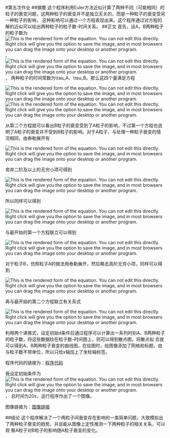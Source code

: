 #第五次作业
##摘要
这个程序利用Euler方法近似计算了两种不同（可能相同）的粒子的衰变问题，这两种粒子的衰变并不是独立无关的，而是一种粒子的衰变受另一种粒子的影响，
这种影响可以通过一个方程表现出来。这个程序通过对方程的解的近似可以绘出两种粒子的粒子数-时间关系。
##正文
首先，设A，B两种粒子的粒子数为<img id="equationview" name="equationview" title="This is the rendered form of the equation. You can not edit this directly. Right click will give you the option to save the image, and in most browsers you can drag the image onto your desktop or another program." src="http://latex.codecogs.com/gif.latex?N_A">、
<img id="equationview" name="equationview" title="This is the rendered form of the equation. You can not edit this directly. Right click will give you the option to save the image, and in most browsers you can drag the image onto your desktop or another program." src="http://latex.codecogs.com/gif.latex?N_B">，
两种粒子的时间常数为\tau_A、\tau_B。那么这四个量满足方程

<img id="equationview" name="equationview" title="This is the rendered form of the equation. You can not edit this directly. Right click will give you the option to save the image, and in most browsers you can drag the image onto your desktop or another program." src="http://latex.codecogs.com/gif.latex?%5Cfrac%7BdN_A%7D%7Bdt%7D%3D-%5Cfrac%7BN_A%7D%7B%5Ctau_A%7D">

<img id="equationview" name="equationview" title="This is the rendered form of the equation. You can not edit this directly. Right click will give you the option to save the image, and in most browsers you can drag the image onto your desktop or another program." src="http://latex.codecogs.com/gif.latex?%5Cfrac%7BdN_A%7D%7Bdt%7D%3D%5Cfrac%7BN_A%7D%7B%5Ctau_A%7D-%5Cfrac%7BN_B%7D%7B%5Ctau_B%7D">

从第二个方程就可以看出B粒子的衰变受到了A粒子的影响，不过第一个方程也说明了A粒子的衰变并不受到B粒子的影响。对于A粒子，与处理一种粒子衰变的情况相同，由泰勒展开有

<img id="equationview" name="equationview" title="This is the rendered form of the equation. You can not edit this directly. Right click will give you the option to save the image, and in most browsers you can drag the image onto your desktop or another program." src="http://latex.codecogs.com/gif.latex?N_A%28%5CDelta%20t%29%3DN_A%280%29&amp;plus;%5Cfrac%7BdN_A%7D%7Bdt%7D%5CDelta%20t&amp;plus;%5Cfrac%7B1%7D%7B2%7D%5Cfrac%7Bd%5E2%20N_A%7D%7Bdt%5E2%7D%28%5CDelta%20t%29%5E2&amp;plus;%5Ccdots">

舍弃二阶及以上的无穷小项可得到

<img id="equationview" name="equationview" title="This is the rendered form of the equation. You can not edit this directly. Right click will give you the option to save the image, and in most browsers you can drag the image onto your desktop or another program." src="http://latex.codecogs.com/gif.latex?N_A%28%5CDelta%20t%29%3DN_A%280%29&amp;plus;%5Cfrac%7BdN_A%7D%7Bdt%7D%5CDelta%20t">

所以同样可以得到

<img id="equationview" name="equationview" title="This is the rendered form of the equation. You can not edit this directly. Right click will give you the option to save the image, and in most browsers you can drag the image onto your desktop or another program." src="http://latex.codecogs.com/gif.latex?N_A%28t&amp;plus;%5CDelta%20t%29%3DN_A%28t%29&amp;plus;%5Cfrac%7BdN_A%7D%7Bdt%7D%5CDelta%20t">

与最开始的第一个方程联立可以得到

<img id="equationview" name="equationview" title="This is the rendered form of the equation. You can not edit this directly. Right click will give you the option to save the image, and in most browsers you can drag the image onto your desktop or another program." src="http://latex.codecogs.com/gif.latex?N_A%28t&amp;plus;%5CDelta%20t%29%3DN_A%28t%29-%5Cfrac%7BN_A%28t%29%7D%7B%5Ctau_A%7D%5CDelta%20t">

对于粒子B，仿照粒子A的做法用泰勒展开，然后略去高阶无穷小项，同样可以得到

<img id="equationview" name="equationview" title="This is the rendered form of the equation. You can not edit this directly. Right click will give you the option to save the image, and in most browsers you can drag the image onto your desktop or another program." src="http://latex.codecogs.com/gif.latex?N_A%28t&amp;plus;%5CDelta%20t%29%3DN_B%28t%29&amp;plus;%5Cfrac%7BdN_B%7D%7Bdt%7D%5CDelta%20t">

再与最开始的第二个方程联立有关系式

<img id="equationview" name="equationview" title="This is the rendered form of the equation. You can not edit this directly. Right click will give you the option to save the image, and in most browsers you can drag the image onto your desktop or another program." src="http://latex.codecogs.com/gif.latex?N_B%28t&amp;plus;%5CDelta%20t%29%3DN_B%28t%29&amp;plus;%5Cfrac%7BN_A%28t%29%7D%7B%5Ctau_A%7D%5CDelta%20t-%5Cfrac%7BN_B%28t%29%7D%7B%5Ctau_B%7D%5CDelta%20t">

利用两个递推式，设定初始d条件后通过程序可以计算出一系列时刻A、B两种粒子的粒子数，将这些数据绘在粒子数-时间图上，则可以得到散点图，将散点拟
合就可以得到A、B两种粒子衰变的曲线图。在绘图时，给图像添加了网格和标题，由与粒子数不带单位，所以只给x轴加上了坐标轴标签。

程序代码的链接为：[程序代码](https://github.com/rwh457/computationalphysics_N2013301020026/blob/master/Homework5/decay.py)

我设定初始条件为<img id="equationview" name="equationview" title="This is the rendered form of the equation. You can not edit this directly. Right click will give you the option to save the image, and in most browsers you can drag the image onto your desktop or another program." src="http://latex.codecogs.com/gif.latex?N_A%3D1000%2CN_B%3D800%2C%5Ctau_A%3D20%2C%5Ctau_B%3D10%2C%5CDelta%20t%3D0.1">，
总时间为20s，运行程序作出了一个图像。

图像链接为：[图像链接](https://github.com/rwh457/computationalphysics_N2013301020026/blob/master/Homework5/decay.png)

##结论
这个程序解决了一个两粒子间衰变存在影响的一类简单问题，大致模拟出了两种粒子衰变的趋势，并且能从图像上定性推测一下两种粒子的相关关系，可以观
察A粒子对B粒子的影响随A粒子衰变的变化。





